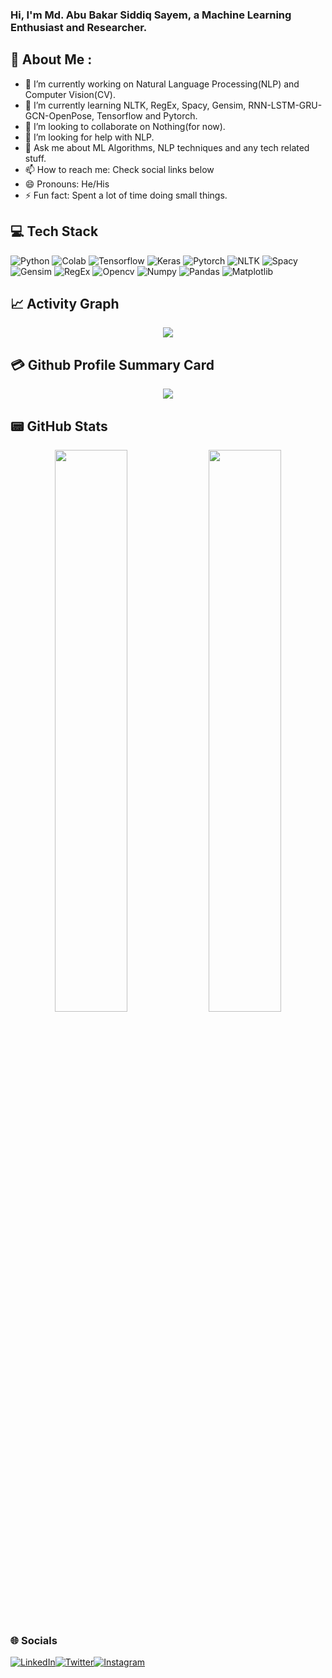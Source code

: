 ### Hi, I'm Md. Abu Bakar Siddiq Sayem, a Machine Learning Enthusiast and Researcher.
## 💫 About Me :
- 🔭 I’m currently working on Natural Language Processing(NLP) and Computer Vision(CV).
- 🌱 I’m currently learning NLTK, RegEx, Spacy, Gensim, RNN-LSTM-GRU-GCN-OpenPose, Tensorflow and Pytorch.
- 👯 I’m looking to collaborate on Nothing(for now).
- 🤔 I’m looking for help with NLP.
- 💬 Ask me about ML Algorithms, NLP techniques and any tech related stuff.
- 📫 How to reach me: Check social links below
- 😄 Pronouns: He/His
- ⚡ Fun fact: Spent a lot of time doing small things.

## 💻 Tech Stack
![Python](https://img.shields.io/badge/python-3670A0?style=for-the-badge&logo=python&logoColor=ffdd54) ![Colab](https://img.shields.io/badge/Colab-ff6600?style=for-the-badge&logo=colab&logoColor=ffdd54) ![Tensorflow](https://img.shields.io/badge/Tensorflow-ee1709?style=for-the-badge&logo=tensorflow&logoColor=ffdd54) ![Keras](https://img.shields.io/badge/Keras-006666?style=for-the-badge&logo=keras&logoColor=ffdd54) ![Pytorch](https://img.shields.io/badge/Pytorch-800008?style=for-the-badge&logo=keras&logoColor=ffdd54) ![NLTK](https://img.shields.io/badge/NLTK-003300?style=for-the-badge&logo=nltk&logoColor=ffdd54) ![Spacy](https://img.shields.io/badge/Spacy-006600?style=for-the-badge&logo=spacy&logoColor=ffdd54) ![Gensim](https://img.shields.io/badge/Gensim-007300?style=for-the-badge&logo=gensim&logoColor=ffdd54) ![RegEx](https://img.shields.io/badge/RegEx-0000cc?style=for-the-badge&logo=regex&logoColor=ffdd54) ![Opencv](https://img.shields.io/badge/Opencv-003300?style=for-the-badge&logo=opencv&logoColor=ffdd54) ![Numpy](https://img.shields.io/badge/Numpy-000000?style=for-the-badge&logo=numpy&logoColor=ffdd54) ![Pandas](https://img.shields.io/badge/Pandas-9000b1?style=for-the-badge&logo=pandas&logoColor=ffdd54) ![Matplotlib](https://img.shields.io/badge/Matplotlib-666699?style=for-the-badge&logo=matplotlib&logoColor=ffdd54)

## 📈 Activity Graph
<p align="center">
	<img src="https://activity-graph.herokuapp.com/graph?username=abs-sayem&theme=minimal"/>
</p>

## 💳 Github Profile Summary Card
<p align="center">
  <img src="https://github-profile-summary-cards.vercel.app/api/cards/profile-details?username=abs-sayem&theme=minimal"/>
</p>

## 📟 GitHub Stats
<p align="center">
	<img width="48%" src="https://github-readme-stats.vercel.app/api?username=abs-sayem&show_icons=true&theme=vue" />
	<img width="48%" src="https://github-readme-streak-stats.herokuapp.com/?user=abs-sayem&theme=vue" />
</p>

### 🌐 Socials
[![LinkedIn](https://img.shields.io/badge/LinkedIn-006600?style=for-the-badge&logo=linkedin&logoColor=white)](https://linkedin.com/in/abs-sayem-8a115a144)[![Twitter](https://img.shields.io/twitter/follow/AbsSayem?logo=Twitter&style=for-the-badge)](https://twitter.com/AbsSayem)[![Instagram](https://img.shields.io/badge/Instagram-990000?style=for-the-badge&logo=instagram&logoColor=white)](https://instagram.com/sayem_abs)
